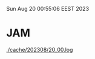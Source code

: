 Sun Aug 20 00:55:06 EEST 2023
# JAM
<a href='./cache/202308/20_00.log'>./cache/202308/20_00.log</a>
